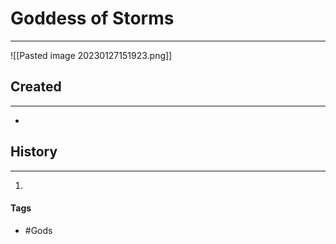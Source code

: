 # Goddess of Storms
---
![[Pasted image 20230127151923.png]]

## Created
---
-  

## History
---
1. 

#### Tags  
- #Gods 